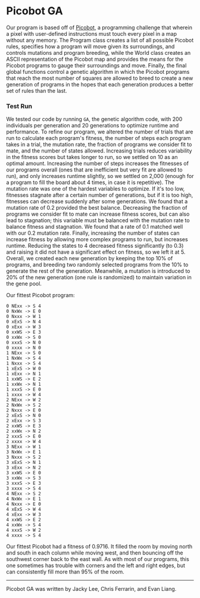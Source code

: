 # Picobot GA

Our program is based off of [Picobot](https://www.cs.hmc.edu/picobot/), a programming challenge that wherein a pixel with user-defined instructions must touch every pixel in a map without any memory. The Program class creates a list of all possible Picobot rules, specifies how a program will move given its surroundings, and controls mutations and program breeding, while the World class creates an ASCII representation of the Picobot map and provides the means for the Picobot programs to gauge their surroundings and move. Finally, the final global functions control a genetic algorithm in which the Picobot programs that reach the most number of squares are allowed to breed to create a new generation of programs in the hopes that each generation produces a better set of rules than the last.

### Test Run

We tested our code by running `GA`, the genetic algorithm code, with 200 individuals per generation and 20 generations to optimize runtime and performance. To refine our program, we altered the number of trials that are run to calculate each program's fitness, the number of steps each program takes in a trial, the mutation rate, the fraction of programs we consider fit to mate, and the number of states allowed. Increasing trials reduces variability in the fitness scores but takes longer to run, so we settled on 10 as an optimal amount. Increasing the number of steps increases the fitnesses of our programs overall (ones that are inefficient but very fit are allowed to run), and only increases runtime slightly, so we settled on 2,000 (enough for a program to fill the board about 4 times, in case it is repetitive). The mutation rate was one of the hardest variables to optimize. If it's too low, fitnesses stagnate after a certain number of generations, but if it is too high, fitnesses can decrease suddenly after some generations. We found that a mutation rate of 0.2 provided the best balance. Decreasing the fraction of programs we consider fit to mate can increase fitness scores, but can also lead to stagnation; this variable must be balanced with the mutation rate to balance fitness and stagnation. We found that a rate of 0.1 matched well with our 0.2 mutation rate. Finally, increasing the number of states can increase fitness by allowing more complex programs to run, but increases runtime. Reducing the states to 4 decreased fitness significantly (to 0.3) and raising it did not have a significant effect on fitness, so we left it at 5. Overall, we created each new generation by keeping the top 10% of programs, and breeding two randomly selected programs from the 10% to generate the rest of the generation. Meanwhile, a mutation is introduced to 20% of the new generation (one rule is randomized) to maintain variation in the gene pool.

Our fittest Picobot program:

```
0 NExx -> S 4
0 NxWx -> E 0
0 Nxxx -> W 1
0 xExS -> N 4
0 xExx -> W 3
0 xxWS -> E 3
0 xxWx -> S 0
0 xxxS -> N 0
0 xxxx -> N 0
1 NExx -> S 0
1 NxWx -> S 4
1 Nxxx -> S 4
1 xExS -> W 0
1 xExx -> N 1
1 xxWS -> E 2
1 xxWx -> N 1
1 xxxS -> E 0
1 xxxx -> W 4
2 NExx -> W 2
2 NxWx -> S 2
2 Nxxx -> E 0
2 xExS -> N 0
2 xExx -> S 3
2 xxWS -> E 3
2 xxWx -> N 2
2 xxxS -> E 0
2 xxxx -> W 4
3 NExx -> W 1
3 NxWx -> E 1
3 Nxxx -> S 2
3 xExS -> N 1
3 xExx -> N 2
3 xxWS -> E 0
3 xxWx -> S 3
3 xxxS -> E 3
3 xxxx -> S 4
4 NExx -> S 2
4 NxWx -> E 1
4 Nxxx -> E 0
4 xExS -> W 4
4 xExx -> W 3
4 xxWS -> E 2
4 xxWx -> S 4
4 xxxS -> W 2
4 xxxx -> S 4
```

Our fittest Picobot had a fitness of 0.9716. It filled the room by moving north and south in each column while moving west, and then bouncing off the southwest corner back to the east wall. As with most of our programs, this one sometimes has trouble with corners and the left and right edges, but can consistently fill more than 95% of the room.

***

Picobot GA was written by Jacky Lee, Chris Ferrarin, and Evan Liang.

